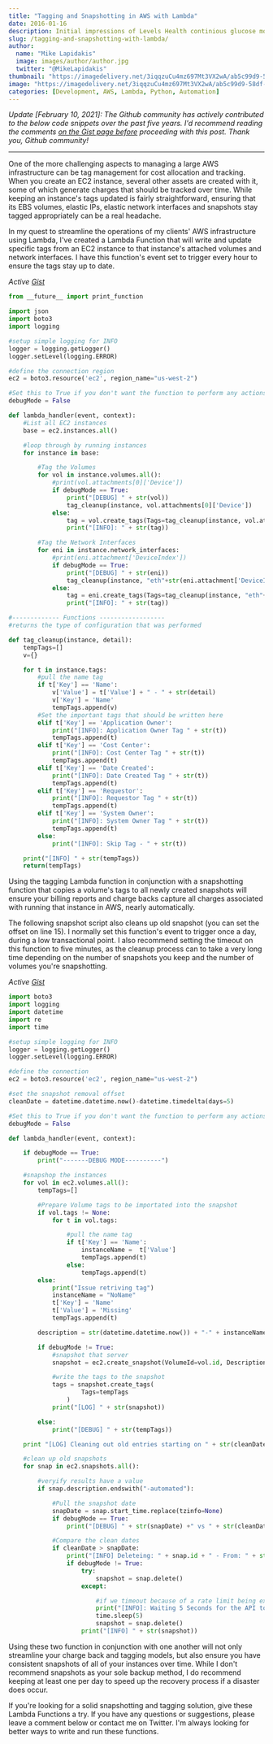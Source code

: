 ```yaml
---
title: "Tagging and Snapshotting in AWS with Lambda"
date: 2016-01-16
description: Initial impressions of Levels Health continious glucose monitoring to improve metabolic health
slug: /tagging-and-snapshotting-with-lambda/
author:
  name: "Mike Lapidakis"
  image: images/author/author.jpg
  twitter: "@MikeLapidakis"
thumbnail: "https://imagedelivery.net/3iqqzuCu4mz697Mt3VX2wA/ab5c99d9-58df-4e61-eb6a-a048e855fe00/thumbnail"
image: "https://imagedelivery.net/3iqqzuCu4mz697Mt3VX2wA/ab5c99d9-58df-4e61-eb6a-a048e855fe00/hero"
categories: [Development, AWS, Lambda, Python, Automation]
---
```


_Update [February 10, 2021]: The Github community has actively contributed to the below code snippets over the past five years. I'd recommend reading the comments [on the Gist page before](https://gist.github.com/mlapida/931c03cce1e9e43f147b#file-ec2-tag-assets-lambda-py) proceeding with this post. Thank you, Github community!_

---

One of the more challenging aspects to managing a large AWS infrastructure can be tag management for cost allocation and tracking. When you create an EC2 instance, several other assets are created with it, some of which generate charges that should be tracked over time. While keeping an instance's tags updated is fairly straightforward, ensuring that its EBS volumes, elastic IPs, elastic network interfaces and snapshots stay tagged appropriately can be a real headache.

In my quest to streamline the operations of my clients' AWS infrastructure using Lambda, I've created a Lambda Function that will write and update specific tags from an EC2 instance to that instance's attached volumes and network interfaces. I have this function's event set to trigger every hour to ensure the tags stay up to date.

_Active [Gist](https://gist.github.com/mlapida/931c03cce1e9e43f147b#file-ec2-tag-assets-lambda-py)_

```python
from __future__ import print_function

import json
import boto3
import logging

#setup simple logging for INFO
logger = logging.getLogger()
logger.setLevel(logging.ERROR)

#define the connection region
ec2 = boto3.resource('ec2', region_name="us-west-2")

#Set this to True if you don't want the function to perform any actions
debugMode = False

def lambda_handler(event, context):
    #List all EC2 instances
    base = ec2.instances.all()

    #loop through by running instances
    for instance in base:

        #Tag the Volumes
        for vol in instance.volumes.all():
            #print(vol.attachments[0]['Device'])
            if debugMode == True:
                print("[DEBUG] " + str(vol))
                tag_cleanup(instance, vol.attachments[0]['Device'])
            else:
                tag = vol.create_tags(Tags=tag_cleanup(instance, vol.attachments[0]['Device']))
                print("[INFO]: " + str(tag))

        #Tag the Network Interfaces
        for eni in instance.network_interfaces:
            #print(eni.attachment['DeviceIndex'])
            if debugMode == True:
                print("[DEBUG] " + str(eni))
                tag_cleanup(instance, "eth"+str(eni.attachment['DeviceIndex']))
            else:
                tag = eni.create_tags(Tags=tag_cleanup(instance, "eth"+str(eni.attachment['DeviceIndex'])))
                print("[INFO]: " + str(tag))

#------------- Functions ------------------
#returns the type of configuration that was performed

def tag_cleanup(instance, detail):
    tempTags=[]
    v={}

    for t in instance.tags:
        #pull the name tag
        if t['Key'] == 'Name':
            v['Value'] = t['Value'] + " - " + str(detail)
            v['Key'] = 'Name'
            tempTags.append(v)
        #Set the important tags that should be written here
        elif t['Key'] == 'Application Owner':
            print("[INFO]: Application Owner Tag " + str(t))
            tempTags.append(t)
        elif t['Key'] == 'Cost Center':
            print("[INFO]: Cost Center Tag " + str(t))
            tempTags.append(t)
        elif t['Key'] == 'Date Created':
            print("[INFO]: Date Created Tag " + str(t))
            tempTags.append(t)
        elif t['Key'] == 'Requestor':
            print("[INFO]: Requestor Tag " + str(t))
            tempTags.append(t)
        elif t['Key'] == 'System Owner':
            print("[INFO]: System Owner Tag " + str(t))
            tempTags.append(t)
        else:
            print("[INFO]: Skip Tag - " + str(t))

    print("[INFO] " + str(tempTags))
    return(tempTags)
```

Using the tagging Lambda function in conjunction with a snapshotting function that copies a volume's tags to all newly created snapshots will ensure your billing reports and charge backs capture all charges associated with running that instance in AWS, nearly automatically.

The following snapshot script also cleans up old snapshot (you can set the offset on line 15). I normally set this function's event to trigger once a day, during a low transactional point. I also recommend setting the timeout on this function to five minutes, as the cleanup process can to take a very long time depending on the number of snapshots you keep and the number of volumes you're snapshotting.

_Active [Gist](https://gist.github.com/mlapida/770aba3ad3be76f6b31f#file-ec2-snapshot-lambda-py)_

```python
import boto3
import logging
import datetime
import re
import time

#setup simple logging for INFO
logger = logging.getLogger()
logger.setLevel(logging.ERROR)

#define the connection
ec2 = boto3.resource('ec2', region_name="us-west-2")

#set the snapshot removal offset
cleanDate = datetime.datetime.now()-datetime.timedelta(days=5)

#Set this to True if you don't want the function to perform any actions
debugMode = False

def lambda_handler(event, context):

    if debugMode == True:
        print("-------DEBUG MODE----------")

    #snapshop the instances
    for vol in ec2.volumes.all():
        tempTags=[]

        #Prepare Volume tags to be importated into the snapshot
        if vol.tags != None:
            for t in vol.tags:

                #pull the name tag
                if t['Key'] == 'Name':
                    instanceName =  t['Value']
                    tempTags.append(t)
                else:
                    tempTags.append(t)
        else:
            print("Issue retriving tag")
            instanceName = "NoName"
            t['Key'] = 'Name'
            t['Value'] = 'Missing'
            tempTags.append(t)

        description = str(datetime.datetime.now()) + "-" + instanceName + "-" + vol.id + "-automated"

        if debugMode != True:
            #snapshot that server
            snapshot = ec2.create_snapshot(VolumeId=vol.id, Description=description)

            #write the tags to the snapshot
            tags = snapshot.create_tags(
                    Tags=tempTags
                )
            print("[LOG] " + str(snapshot))

        else:
            print("[DEBUG] " + str(tempTags))

    print "[LOG] Cleaning out old entries starting on " + str(cleanDate)

    #clean up old snapshots
    for snap in ec2.snapshots.all():

        #veryify results have a value
        if snap.description.endswith("-automated"):

            #Pull the snapshot date
            snapDate = snap.start_time.replace(tzinfo=None)
            if debugMode == True:
                print("[DEBUG] " + str(snapDate) +" vs " + str(cleanDate))

            #Compare the clean dates
            if cleanDate > snapDate:
                print("[INFO] Deleteing: " + snap.id + " - From: " + str(snapDate))
                if debugMode != True:
                    try:
                        snapshot = snap.delete()
                    except:

                        #if we timeout because of a rate limit being exceeded, give it a rest of a few seconds
                        print("[INFO]: Waiting 5 Seconds for the API to Chill")
                        time.sleep(5)
                        snapshot = snap.delete()
                    print("[INFO] " + str(snapshot))
```

Using these two function in conjunction with one another will not only streamline your charge back and tagging models, but also ensure you have consistent snapshots of all of your instances over time. While I don't recommend snapshots as your sole backup method, I do recommend keeping at least one per day to speed up the recovery process if a disaster does occur.

If you're looking for a solid snapshotting and tagging solution, give these Lambda Functions a try. If you have any questions or suggestions, please leave a comment below or contact me on Twitter. I'm always looking for better ways to write and run these functions.
